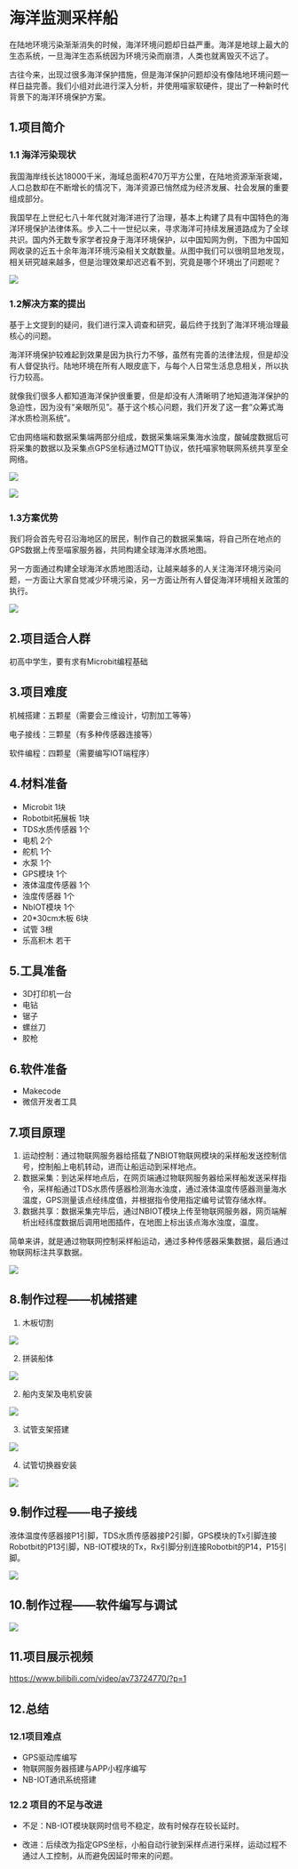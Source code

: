 # 海洋监测采样船

在陆地环境污染渐渐消失的时候，海洋环境问题却日益严重。海洋是地球上最大的生态系统，一旦海洋生态系统因为环境污染而崩溃，人类也就离毁灭不远了。

古往今来，出现过很多海洋保护措施，但是海洋保护问题却没有像陆地环境问题一样日益完善。我们小组对此进行深入分析，并使用喵家软硬件，提出了一种新时代背景下的海洋环境保护方案。



## 1.项目简介

### 1.1 海洋污染现状

我国海岸线长达18000千米，海域总面积470万平方公里，在陆地资源渐渐衰竭，人口总数却在不断增长的情况下，海洋资源已悄然成为经济发展、社会发展的重要组成部分。

我国早在上世纪七八十年代就对海洋进行了治理，基本上构建了具有中国特色的海洋环境保护法律体系。步入二十一世纪以来，寻求海洋可持续发展道路成为了全球共识。国内外无数专家学者投身于海洋环境保护，以中国知网为例，下图为中国知网收录的近五十余年海洋环境污染相关文献数量。从图中我们可以很明显地发现，相关研究越来越多，但是治理效果却迟迟看不到，究竟是哪个环境出了问题呢？



![](MakerMarathon20191026A/01.png)

### 1.2解决方案的提出

基于上文提到的疑问，我们进行深入调查和研究，最后终于找到了海洋环境治理最核心的问题。

海洋环境保护较难起到效果是因为执行力不够，虽然有完善的法律法规，但是却没有人督促执行。陆地环境在所有人眼皮底下，与每个人日常生活息息相关，所以执行力较高。

就像我们很多人都知道海洋保护很重要，但是却没有人清晰明了地知道海洋保护的急迫性，因为没有“亲眼所见”。基于这个核心问题，我们开发了这一套“众筹式海洋水质检测系统”。

它由网络端和数据采集端两部分组成，数据采集端采集海水浊度，酸碱度数据后可将采集的数据以及采集点GPS坐标通过MQTT协议，依托喵家物联网系统共享至全网络。

![](MakerMarathon20191026A/02.png)

![](MakerMarathon20191026A/03.png)

### 1.3方案优势

我们将会首先号召沿海地区的居民，制作自己的数据采集端，将自己所在地点的GPS数据上传至喵家服务器，共同构建全球海洋水质地图。

另一方面通过构建全球海洋水质地图活动，让越来越多的人关注海洋环境污染问题，一方面让大家自觉减少环境污染，另一方面让所有人督促海洋环境相关政策的执行。

![](MakerMarathon20191026A/04.png)



## 2.项目适合人群

初高中学生，要有求有Microbit编程基础



## 3.项目难度

机械搭建：五颗星（需要会三维设计，切割加工等等）

电子接线：三颗星（有多种传感器连接等）

软件编程：四颗星（需要编写IOT端程序）



## 4.材料准备

- Microbit 						 1块
- Robotbit拓展板              1块
- TDS水质传感器               1个
- 电机                                  2个
- 舵机                                  1个
- 水泵                                  1个
- GPS模块                           1个
- 液体温度传感器               1个
- 浊度传感器                       1个
- NbIOT模块                       1个
- 20*30cm木板                  6块
- 试管                                  3根
- 乐高积木                          若干



## 5.工具准备

- 3D打印机一台
- 电钻
- 锯子
- 螺丝刀
- 胶枪



## 6.软件准备

- Makecode
- 微信开发者工具



## 7.项目原理

1. 运动控制：通过物联网服务器给搭载了NBIOT物联网模块的采样船发送控制信号，控制船上电机转动，进而让船运动到采样地点。
2. 数据采集：到达采样地点后，在网页端通过物联网服务器给采样船发送采样指令，采样船通过TDS水质传感器检测海水浊度，通过液体温度传感器测量海水温度，GPS测量该点经纬度值，并根据指令使用指定编号试管存储水样。
3. 数据共享：数据采集完毕后，通过NBIOT模块上传至物联网服务器，网页端解析出经纬度数据后调用地图插件，在地图上标出该点海水浊度，温度。

简单来讲，就是通过物联网控制采样船运动，通过多种传感器采集数据，最后通过物联网标注共享数据。



![](MakerMarathon20191026A/05.png)



## 8.制作过程——机械搭建

1. 木板切割

![](MakerMarathon20191026A/06.png) 



2. 拼装船体

![](MakerMarathon20191026A/07.png) 



2. 船内支架及电机安装

![](MakerMarathon20191026A/08.png) 



3. 试管支架搭建

![](MakerMarathon20191026A/09.png) 



4. 试管切换器安装

![](MakerMarathon20191026A/10.png) 



## 9.制作过程——电子接线

液体温度传感器接P1引脚，TDS水质传感器接P2引脚，GPS模块的Tx引脚连接Robotbit的P13引脚，NB-IOT模块的Tx，Rx引脚分别连接Robotbit的P14，P15引脚。

![](MakerMarathon20191026A/11.png) 



## 10.制作过程——软件编写与调试

![](MakerMarathon20191026A/12.png) 



## 11.项目展示视频

https://www.bilibili.com/video/av73724770/?p=1



## 12.总结

### 12.1项目难点

- GPS驱动库编写
- 物联网服务器搭建与APP小程序编写
- NB-IOT通讯系统搭建

### 12.2 项目的不足与改进

- 不足：NB-IOT模块联网时信号不稳定，故有时候存在较长延时。

- 改进：后续改为指定GPS坐标，小船自动行驶到采样点进行采样，运动过程不通过人工控制，从而避免因延时带来的问题。